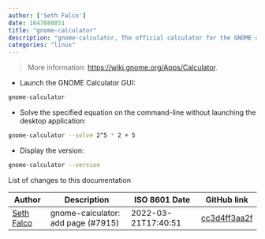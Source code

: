 ```yaml
---
author: ['Seth Falco']
date: 1647880851
title: "gnome-calculator"
description: "gnome-calculator, The official calculator for the GNOME desktop environment."
categories: "linux"
---
```

> More information: <https://wiki.gnome.org/Apps/Calculator>.

- Launch the GNOME Calculator GUI:

```bash
gnome-calculator
```

- Solve the specified equation on the command-line without launching the desktop application:

```bash
gnome-calculator --solve 2^5 * 2 + 5
```

- Display the version:

```bash
gnome-calculator --version
```
List of changes to this documentation


Author | Description | ISO 8601 Date | GitHub link
------|-----|-----|-----
[Seth Falco](mailto:seth@falco.fun) | gnome-calculator: add page (#7915) | 2022-03-21T17:40:51 | [cc3d4ff3aa2f](https://github.com/tldr-pages/tldr/commit/cc3d4ff3aa2fc3b4d4d639450c47a9ee3e6f872a)

